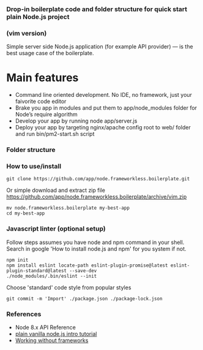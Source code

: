 ### Drop-in boilerplate code and folder structure for quick start plain Node.js project  
### (vim version)
Simple server side Node.js application (for example API provider) — is the best usage case of the boilerplate.  

# Main features
- Command line oriented development. No IDE, no framework, just your faivorite code editor  
- Brake you app in modules and put them to app/node_modules folder for Node’s require algorithm  
- Develop your app by running node app/server.js  
- Deploy your app by targeting nginx/apache config root to web/ folder and run bin/pm2-start.sh script  

### Folder structure

### How to use/install
```
git clone https://github.com/app/node.frameworkless.boilerplate.git
```
Or simple download and extract zip file https://github.com/app/node.frameworkless.boilerplate/archive/vim.zip  
```
mv node.frameworkless.boilerplate my-best-app
cd my-best-app
```
### Javascript linter (optional setup)
Follow steps assumes you have node and npm command in your shell. Search in google 'How to install node.js and npm' for you system if not.   
```
npm init
npm install eslint locate-path eslint-plugin-promise@latest eslint-plugin-standard@latest --save-dev
./node_modules/.bin/eslint --init
```
Choose 'standard' code style from popular styles  
```
git commit -m 'Import' ./package.json ./package-lock.json
```

### References
- Node 8.x API Reference
- [plain vanilla node.js intro tutorial](https://gist.github.com/shimondoodkin/6213581)
- [Working without frameworks](https://medium.com/node-js-javascript/working-without-frameworks-part-1-b948f281f782)
